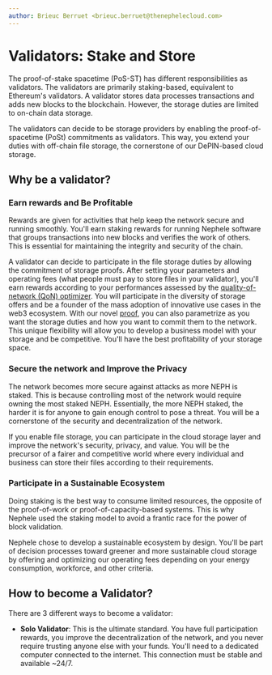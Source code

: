 ```yaml
---
author: Brieuc Berruet <brieuc.berruet@thenephelecloud.com>
---
```


# Validators: Stake and Store

The proof-of-stake spacetime (PoS-ST) has different responsibilities as validators. The validators are primarily staking-based, equivalent to Ethereum's validators. A validator stores data processes transactions and adds new blocks to the blockchain. However, the storage duties are limited to on-chain data storage. &#x20;

The validators can decide to be storage providers by enabling the proof-of-spacetime (PoSt) commitments as validators. This way, you extend your duties with off-chain file storage, the cornerstone of our DePIN-based cloud storage.

## Why be a validator?

### Earn rewards and Be Profitable

Rewards are given for activities that help keep the network secure and running smoothly. You'll earn staking rewards for running Nephele software that groups transactions into new blocks and verifies the work of others. This is essential for maintaining the integrity and security of the chain.

A validator can decide to participate in the file storage duties by allowing the commitment of storage proofs. After setting your parameters and operating fees (what people must pay to store files in your validator), you'll earn rewards according to your performances assessed by the [quality-of-network (QoN) optimizer](our-network-and-ecosystem/storage-mechanisms/quality-of-network-qon-optimizer.md). You will participate in the diversity of storage offers and be a founder of the mass adoption of innovative use cases in the web3 ecosystem. With our novel [proof](our-network-and-ecosystem/blockchain-network/consensus-proof-of-stake-spacetime.md), you can also parametrize as you want the storage duties and how you want to commit them to the network. This unique flexibility will allow you to develop a business model with your storage and be competitive. You'll have the best profitability of your storage space.&#x20;

### Secure the network and Improve the Privacy

The network becomes more secure against attacks as more NEPH is staked. This is because controlling most of the network would require owning the most staked NEPH. Essentially, the more NEPH staked, the harder it is for anyone to gain enough control to pose a threat. You will be a cornerstone of the security and decentralization of the network.&#x20;

If you enable file storage, you can participate in the cloud storage layer and improve the network's security, privacy, and value. You will be the precursor of a fairer and competitive world where every individual and business can store their files according to their requirements.&#x20;

### Participate in a Sustainable Ecosystem&#x20;

Doing staking is the best way to consume limited resources, the opposite of the proof-of-work or proof-of-capacity-based systems. This is why Nephele used the staking model to avoid a frantic race for the power of block validation.&#x20;

Nephele chose to develop a sustainable ecosystem by design. You'll be part of decision processes toward greener and more sustainable cloud storage by offering and optimizing our operating fees depending on your energy consumption, workforce, and other criteria.

## How to become a Validator?

There are 3 different ways to become a validator:

* **Solo Validator**: This is the ultimate standard. You have full participation rewards, you improve the decentralization of the network, and you never require trusting anyone else with your funds. You'll need to a dedicated computer connected to the internet. This connection must be stable and available \~24/7.
